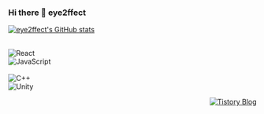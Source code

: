 ### Hi there 👋 eye2ffect

[![eye2ffect's GitHub stats](https://github-readme-stats.vercel.app/api?username=eye2ffect&show_icons=true&theme=algolia&count_private=true)](https://github.com/algolia/github-readme-stats)

<br>

<!-- 기술 스택 배지 -->
<img alt="React" src="https://img.shields.io/badge/React-20232A?style=for-the-badge&logo=react&logoColor=61DAFB"/>  
<br>
<img alt="JavaScript" src="https://img.shields.io/badge/JavaScript-F7DF1E?style=for-the-badge&logo=JavaScript&logoColor=white"/>  
<br>
<br>
<img alt="C++" src="https://img.shields.io/badge/C%2B%2B-00599C?style=for-the-badge&logo=c%2B%2B&logoColor=white"/>  
<br>
<img alt="Unity" src="https://img.shields.io/badge/Unity-100000?style=for-the-badge&logo=unity&logoColor=white"/>

<br>

<!-- 기술 블로그 링크 (오른쪽 정렬) -->
<p align="right">
  <a href="https://muksal2000.tistory.com/" target="_blank">
    <img src="https://img.shields.io/badge/Tistory-000000?style=for-the-badge&logo=tistory&logoColor=white" alt="Tistory Blog"/>
  </a>
</p>








